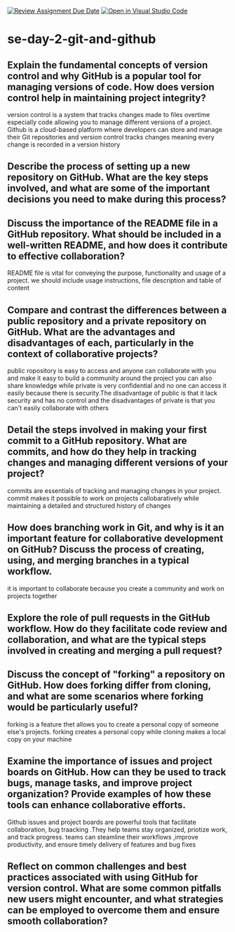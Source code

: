 [![Review Assignment Due Date](https://classroom.github.com/assets/deadline-readme-button-22041afd0340ce965d47ae6ef1cefeee28c7c493a6346c4f15d667ab976d596c.svg)](https://classroom.github.com/a/8wgCKhpZ)
[![Open in Visual Studio Code](https://classroom.github.com/assets/open-in-vscode-2e0aaae1b6195c2367325f4f02e2d04e9abb55f0b24a779b69b11b9e10269abc.svg)](https://classroom.github.com/online_ide?assignment_repo_id=18405525&assignment_repo_type=AssignmentRepo)
# se-day-2-git-and-github
## Explain the fundamental concepts of version control and why GitHub is a popular tool for managing versions of code. How does version control help in maintaining project integrity?
version control is a system that tracks changes made to files overtime especially code allowing you to manage different  versions of a project. Github is a cloud-based platform where developers can store and manage their Git repositories and version control tracks changes meaning every change is recorded in a version history 
## Describe the process of setting up a new repository on GitHub. What are the key steps involved, and what are some of the important decisions you need to make during this process?

## Discuss the importance of the README file in a GitHub repository. What should be included in a well-written README, and how does it contribute to effective collaboration?
README file is vital for conveying the purpose, functionality and usage of a project. we should include usage instructions, file description and table of content
## Compare and contrast the differences between a public repository and a private repository on GitHub. What are the advantages and disadvantages of each, particularly in the context of collaborative projects?
public ropository is easy to access and anyone can collaborate with you and make it easy to build a community around the project you can also share knowledge while private is very confidential and no one can access it easily because there is security.The disadvantage of public is that it lack security and has no control and the disadvantages of private is that you can't easily collaborate with others  
## Detail the steps involved in making your first commit to a GitHub repository. What are commits, and how do they help in tracking changes and managing different versions of your project?
commits are essentials of tracking and managing changes in your project. commit makes it possible to work on projects callobaratively while maintaining a detailed and structured history of changes
## How does branching work in Git, and why is it an important feature for collaborative development on GitHub? Discuss the process of creating, using, and merging branches in a typical workflow.
it is important to collaborate because you create a community and work on projects together 
## Explore the role of pull requests in the GitHub workflow. How do they facilitate code review and collaboration, and what are the typical steps involved in creating and merging a pull request?

## Discuss the concept of "forking" a repository on GitHub. How does forking differ from cloning, and what are some scenarios where forking would be particularly useful?
forking is a feature thet allows you to create a personal copy of someone else's projects. forking  creates a personal copy while cloning makes a local copy on your machine
## Examine the importance of issues and project boards on GitHub. How can they be used to track bugs, manage tasks, and improve project organization? Provide examples of how these tools can enhance collaborative efforts.
Github issues and project boards are powerful tools that facilitate collaboration, bug traacking .They help teams stay organized, priotize work, and track progress. teams can steamline their workflows ,improve productivity, and ensure timely delivery of features and bug fixes
## Reflect on common challenges and best practices associated with using GitHub for version control. What are some common pitfalls new users might encounter, and what strategies can be employed to overcome them and ensure smooth collaboration?
